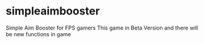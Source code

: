 # simpleaimbooster
Simple Aim Booster for FPS gamers
This game in Beta Version and there will be new functions in game
